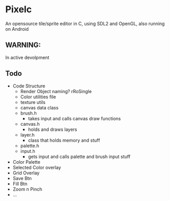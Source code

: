 # Pixelc
An opensource tile/sprite editor in C, using SDL2 and OpenGL, also running on Android

## WARNING:
In active devolpment

## Todo
- Code Structure
  - Render Object naming? rRoSingle
  - Color utilities file
  - texture utils
  - canvas data class
  - brush.h
    - takes input and calls canvas draw functions
  - canvas.h
    - holds and draws layers
  - layer.h
    - class that holds memory and stuff
  - palette.h
  - input.h
    - gets input and calls palette and brush input stuff
- Color Palette
- Selected Color overlay
- Grid Overlay
- Save Btn
- Fill Btn
- Zoom n Pinch 
- ...

